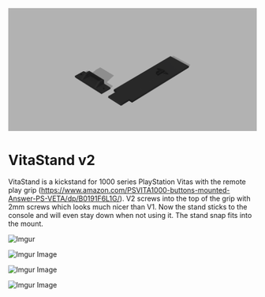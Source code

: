 <div align="center">
    <img src="VitaStand v2.png"</img> 
</div>

# VitaStand v2
VitaStand is a kickstand for 1000 series PlayStation Vitas with the remote play grip (https://www.amazon.com/PSVITA1000-buttons-mounted-Answer-PS-VETA/dp/B0191F6L1G/). V2 screws into the top of the grip with 2mm screws which looks much nicer than V1. Now the stand sticks to the console and will even stay down when not using it. The stand snap fits into the mount.

![Imgur](https://i.imgur.com/oPS7BB3.gifv)

![Imgur Image](https://i.imgur.com/UuyLK0n.jpg)

![Imgur Image](https://i.imgur.com/lJDdReO.jpg)

![Imgur Image](https://i.imgur.com/35Nehed.jpg)
